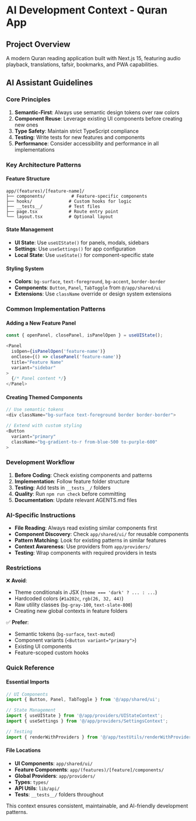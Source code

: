 # AI Development Context - Quran App

## Project Overview

A modern Quran reading application built with Next.js 15, featuring audio playback, translations, tafsir, bookmarks, and PWA capabilities.

## AI Assistant Guidelines

### Core Principles
1. **Semantic-First**: Always use semantic design tokens over raw colors
2. **Component Reuse**: Leverage existing UI components before creating new ones
3. **Type Safety**: Maintain strict TypeScript compliance
4. **Testing**: Write tests for new features and components
5. **Performance**: Consider accessibility and performance in all implementations

### Key Architecture Patterns

#### Feature Structure
```
app/(features)/[feature-name]/
├── components/          # Feature-specific components
├── hooks/              # Custom hooks for logic
├── __tests__/          # Test files
├── page.tsx            # Route entry point
└── layout.tsx          # Optional layout
```

#### State Management
- **UI State**: Use `useUIState()` for panels, modals, sidebars
- **Settings**: Use `useSettings()` for app configuration
- **Local State**: Use `useState()` for component-specific state

#### Styling System
- **Colors**: `bg-surface`, `text-foreground`, `bg-accent`, `border-border`
- **Components**: `Button`, `Panel`, `TabToggle` from `@/app/shared/ui`
- **Extensions**: Use `className` override or design system extensions

### Common Implementation Patterns

#### Adding a New Feature Panel
```typescript
const { openPanel, closePanel, isPanelOpen } = useUIState();

<Panel
  isOpen={isPanelOpen('feature-name')}
  onClose={() => closePanel('feature-name')}
  title="Feature Name"
  variant="sidebar"
>
  {/* Panel content */}
</Panel>
```

#### Creating Themed Components
```typescript
// Use semantic tokens
<div className="bg-surface text-foreground border border-border">

// Extend with custom styling
<Button 
  variant="primary" 
  className="bg-gradient-to-r from-blue-500 to-purple-600"
>
```

### Development Workflow

1. **Before Coding**: Check existing components and patterns
2. **Implementation**: Follow feature folder structure
3. **Testing**: Add tests in `__tests__/` folders
4. **Quality**: Run `npm run check` before committing
5. **Documentation**: Update relevant AGENTS.md files

### AI-Specific Instructions

- **File Reading**: Always read existing similar components first
- **Component Discovery**: Check `app/shared/ui/` for reusable components
- **Pattern Matching**: Look for existing patterns in similar features
- **Context Awareness**: Use providers from `app/providers/`
- **Testing**: Wrap components with required providers in tests

### Restrictions

❌ **Avoid**:
- Theme conditionals in JSX (`theme === 'dark' ? ... : ...`)
- Hardcoded colors (`#1a202c`, `rgb(26, 32, 44)`)
- Raw utility classes (`bg-gray-100`, `text-slate-800`)
- Creating new global contexts in feature folders

✅ **Prefer**:
- Semantic tokens (`bg-surface`, `text-muted`)
- Component variants (`<Button variant="primary">`)
- Existing UI components
- Feature-scoped custom hooks

### Quick Reference

#### Essential Imports
```typescript
// UI Components
import { Button, Panel, TabToggle } from '@/app/shared/ui';

// State Management
import { useUIState } from '@/app/providers/UIStateContext';
import { useSettings } from '@/app/providers/SettingsContext';

// Testing
import { renderWithProviders } from '@/app/testUtils/renderWithProviders';
```

#### File Locations
- **UI Components**: `app/shared/ui/`
- **Feature Components**: `app/(features)/[feature]/components/`
- **Global Providers**: `app/providers/`
- **Types**: `types/`
- **API Utils**: `lib/api/`
- **Tests**: `__tests__/` folders throughout

This context ensures consistent, maintainable, and AI-friendly development patterns.
